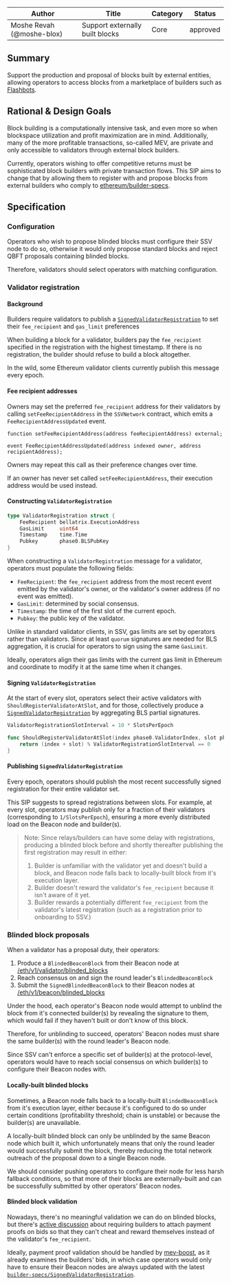 | Author                    | Title                           | Category | Status              |
| ------------------------- | ------------------------------- | -------- | ------------------- |
| Moshe Revah (@moshe-blox) | Support externally built blocks | Core     | approved |

## Summary

Support the production and proposal of blocks built by external entities, allowing operators to access blocks from a marketplace of builders such as [Flashbots](https://boost-relay.flashbots.net/).

## Rational & Design Goals

Block building is a computationally intensive task, and even more so when blockspace utilization and profit maximization are in mind. Additionally, many of the more profitable transactions, so-called MEV, are private and only accessible to validators through external block builders.

Currently, operators wishing to offer competitive returns must be sophisticated block builders with private transaction flows. This SIP aims to change that by allowing them to register with and propose blocks from external builders who comply to [ethereum/builder-specs](https://github.com/ethereum/builder-specs).

## Specification

### Configuration

Operators who wish to propose blinded blocks must configure their SSV node to do so, otherwise it would only propose standard blocks and reject QBFT proposals containing blinded blocks.

Therefore, validators should select operators with matching configuration.

### Validator registration

#### Background

Builders require validators to publish a [`SignedValidatorRegistration`](https://ethereum.github.io/builder-specs/#model-SignedValidatorRegistration) to set their `fee_recipient` and `gas_limit` preferences

When building a block for a validator, builders pay the `fee_recipient` specified in the registration with the highest timestamp. If there is no registration, the builder should refuse to build a block altogether.

In the wild, some Ethereum validator clients currently publish this message every epoch.

#### Fee recipient addresses

Owners may set the preferred `fee_recipient` address for their validators by calling `setFeeRecipientAddress` in the `SSVNetwork` contract, which emits a `FeeRecipientAddressUpdated` event.

```solidity
function setFeeRecipientAddress(address feeRecipientAddress) external;

event FeeRecipientAddressUpdated(address indexed owner, address recipientAddress);
```

Owners may repeat this call as their preference changes over time.

If an owner has never set called `setFeeRecipientAddress`, their execution address would be used instead.

#### Constructing `ValidatorRegistration`

```go
type ValidatorRegistration struct {
	FeeRecipient bellatrix.ExecutionAddress
	GasLimit     uint64
	Timestamp    time.Time
	Pubkey       phase0.BLSPubKey
}
```

When constructing a `ValidatorRegistration` message for a validator, operators must populate the following fields:

- `FeeRecipient`: the `fee_recipient` address from the most recent event emitted by the validator's owner, or the validator's owner address (if no event was emitted).
- `GasLimit`: determined by social consensus.
- `Timestamp`: the time of the first slot of the current epoch.
- `Pubkey`: the public key of the validator.

Unlike in standard validator clients, in SSV, gas limits are set by operators rather than validators. Since at least `quorum` signatures are needed for BLS aggregation, it is crucial for operators to sign using the same `GasLimit`.

Ideally, operators align their gas limits with the current gas limit in Ethereum and coordinate to modify it at the same time when it changes.

#### Signing `ValidatorRegistration`

At the start of every slot, operators select their active validators with `ShouldRegisterValidatorAtSlot`, and for those, collectively produce a [`SignedValidatorRegistration`](https://ethereum.github.io/builder-specs/#model-SignedValidatorRegistration) by aggregating BLS partial signatures.

```go
ValidatorRegistrationSlotInterval = 10 * SlotsPerEpoch

func ShouldRegisterValidatorAtSlot(index phase0.ValidatorIndex, slot phase0.Slot) bool {
    return (index + slot) % ValidatorRegistrationSlotInterval == 0
}
```

#### Publishing `SignedValidatorRegistration`

Every epoch, operators should publish the most recent successfully signed registration for their entire validator set.

This SIP suggests to spread registrations between slots. For example, at every slot, operators may publish only for a fraction of their validators (corresponding to `1/SlotsPerEpoch`), ensuring a more evenly distributed load on the Beacon node and builder(s).

> Note: Since relays/builders can have some delay with registrations, producing a blinded block before and shortly thereafter publishing the first registration may result in either:
>
> 1. Builder is unfamiliar with the validator yet and doesn't build a block, and Beacon node falls back to locally-built block from it's execution layer.
> 2. Builder doesn't reward the validator's `fee_recipient` because it isn't aware of it yet.
> 3. Builder rewards a potentially different `fee_recipient` from the validator's latest registration (such as a registration prior to onboarding to SSV.)

### Blinded block proposals

When a validator has a proposal duty, their operators:

1. Produce a `BlindedBeaconBlock` from their Beacon node at [/eth/v1/validator/blinded_blocks](https://ethereum.github.io/beacon-APIs/#/Validator/produceBlindedBlock)
2. Reach consensus on and sign the round leader's `BlindedBeaconBlock`
3. Submit the `SignedBlindedBeaconBlock` to their Beacon nodes at [/eth/v1/beacon/blinded_blocks](https://ethereum.github.io/beacon-APIs/#/Beacon/publishBlindedBlock)

Under the hood, each operator's Beacon node would attempt to unblind the block from it's connected builder(s) by revealing the signature to them, which would fail if they haven't built or don't know of this block.

Therefore, for unblinding to succeed, operators' Beacon nodes must share the same builder(s) with the round leader's Beacon node.

Since SSV can't enforce a specific set of builder(s) at the protocol-level, operators would have to reach social consensus on which builder(s) to configure their Beacon nodes with.

#### Locally-built blinded blocks

Sometimes, a Beacon node falls back to a locally-built `BlindedBeaconBlock` from it's execution layer, either because it's configured to do so under certain conditions (profitability threshold; chain is unstable) or because the builder(s) are unavailable.

A locally-built blinded block can only be unblinded by the same Beacon node which built it, which unfortunately means that only the round leader would successfully submit the block, thereby reducing the total network outreach of the proposal down to a single Beacon node.

We should consider pushing operators to configure their node for less harsh fallback conditions, so that more of their blocks are externally-built and can be successfully submitted by other operators' Beacon nodes.

#### Blinded block validation

Nowadays, there's no meaningful validation we can do on blinded blocks, but there's [active discussion](https://github.com/flashbots/mev-boost/issues/99) about requiring builders to attach payment proofs on bids so that they can't cheat and reward themselves instead of the validator's `fee_recipient`.

Ideally, payment proof validation should be handled by [mev-boost](https://github.com/flashbots/mev-boost), as it already examines the builders' bids, in which case operators would only have to ensure their Beacon nodes are always updated with the latest [`builder-specs/SignedValidatorRegistration`](https://ethereum.github.io/builder-specs/#model-SignedValidatorRegistration).
